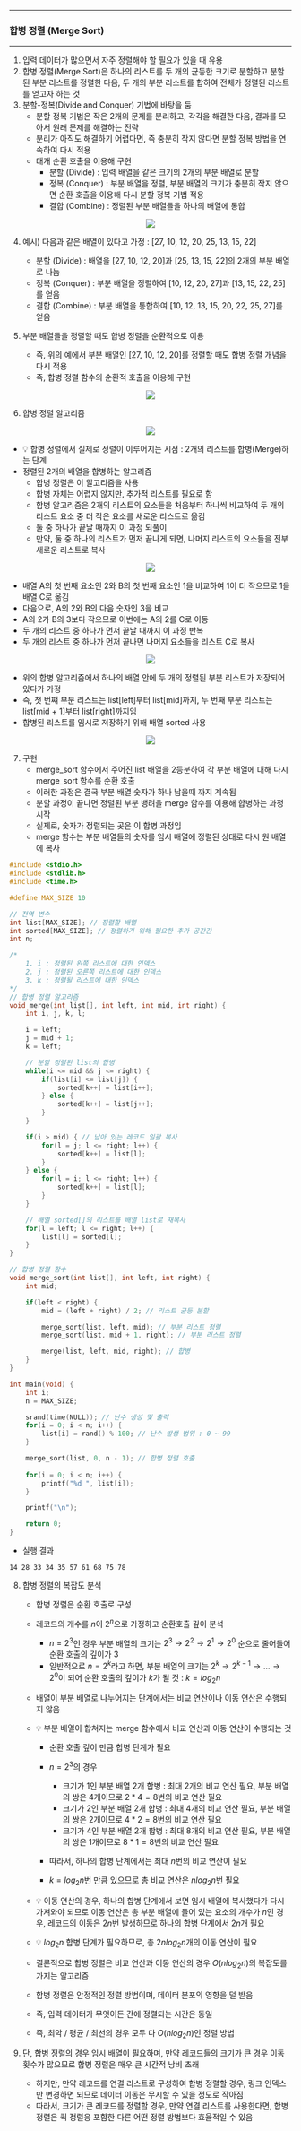 -----
### 합병 정렬 (Merge Sort)
-----
1. 입력 데이터가 많으면서 자주 정렬해야 할 필요가 있을 때 유용
2. 합병 정렬(Merge Sort)은 하나의 리스트를 두 개의 균등한 크기로 분할하고 분할된 부분 리스트를 정렬한 다음, 두 개의 부분 리스트를 합하여 전체가 정렬된 리스트를 얻고자 하는 것
3. 분할-정복(Divide and Conquer) 기법에 바탕을 둠
   - 분할 정복 기법은 작은 2개의 문제를 분리하고, 각각을 해결한 다음, 결과를 모아서 원래 문제를 해결하는 전략
   - 분리가 아직도 해결하기 어렵다면, 즉 충분히 작지 않다면 분할 정복 방법을 연속하여 다시 적용
   - 대개 순환 호출을 이용해 구현
     + 분할 (Divide) : 입력 배열을 같은 크기의 2개의 부분 배열로 분할
     + 정복 (Conquer) : 부분 배열을 정렬, 부분 배열의 크기가 충분히 작지 않으면 순환 호출을 이용해 다시 분할 정복 기법 적용
     + 결합 (Combine) : 정렬된 부분 배열들을 하나의 배열에 통합
<div align="center">
<img src="https://github.com/user-attachments/assets/eb89f694-641f-412b-8ad0-3181757594ef">
</div>

4. 예시) 다음과 같은 배열이 있다고 가정 : [27, 10, 12, 20, 25, 13, 15, 22]
   - 분할 (Divide) : 배열을 [27, 10, 12, 20]과 [25, 13, 15, 22]의 2개의 부분 배열로 나눔
   - 정복 (Conquer) : 부분 배열을 정렬하여 [10, 12, 20, 27]과 [13, 15, 22, 25]를 얻음
   - 결합 (Combine) : 부분 배열을 통합하여 [10, 12, 13, 15, 20, 22, 25, 27]를 얻음

5. 부분 배열들을 정렬할 때도 합병 정렬을 순환적으로 이용
   - 즉, 위의 예에서 부분 배열인 [27, 10, 12, 20]를 정렬할 때도 합병 정렬 개념을 다시 적용
   - 즉, 합병 정렬 함수의 순환적 호출을 이용해 구현
<div align="center">
<img src="https://github.com/user-attachments/assets/09e2b5b7-396f-4232-903f-518238b4b958">
</div>

6. 합병 정렬 알고리즘
<div align="center">
<img src="https://github.com/user-attachments/assets/71d088e2-b67d-4ec6-a8b3-d3317f865c9c">
</div>

  - 💡 합병 정렬에서 실제로 정렬이 이루어지는 시점 : 2개의 리스트를 합병(Merge)하는 단계
  - 정렬된 2개의 배열을 합병하는 알고리즘
    + 합병 정렬은 이 알고리즘을 사용
    + 합병 자체는 어렵지 않지만, 추가적 리스트를 필요로 함
    + 합병 알고리즘은 2개의 리스트의 요소들을 처음부터 하나씩 비교하여 두 개의 리스트 요소 중 더 작은 요소를 새로운 리스트로 옮김
    + 둘 중 하나가 끝날 때까지 이 과정 되풀이
    + 만약, 둘 중 하나의 리스트가 먼저 끝나게 되면, 나머지 리스트의 요소들을 전부 새로운 리스트로 복사
<div align="center">
<img src="https://github.com/user-attachments/assets/93890667-efaa-4639-9835-4da5fe4a4db9">
</div>

  - 배열 A의 첫 번째 요소인 2와 B의 첫 번째 요소인 1을 비교하여 1이 더 작으므로 1을 배열 C로 옮김
  - 다음으로, A의 2와 B의 다음 숫자인 3을 비교
  - A의 2가 B의 3보다 작으므로 이번에는 A의 2를 C로 이동
  - 두 개의 리스트 중 하나가 먼저 끝날 때까지 이 과정 반복
  - 두 개의 리스트 중 하나가 먼저 끝나면 나머지 요소들을 리스트 C로 복사
<div align="center">
<img src="https://github.com/user-attachments/assets/75becb9b-2163-4cb7-8acd-a1ecddd0fbc1">
</div>

  - 위의 합병 알고리즘에서 하나의 배열 안에 두 개의 정렬된 부분 리스트가 저장되어 있다가 가정
  - 즉, 첫 번쨰 부분 리스트는 list[left]부터 list[mid]까지, 두 번째 부분 리스트는 list[mid + 1]부터 list[right]까지임
  - 합병된 리스트를 임시로 저장하기 위해 배열 sorted 사용
<div align="center">
<img src="https://github.com/user-attachments/assets/2b2f50b4-019e-4ee6-a0a9-c561e19b830e">
</div>

7. 구현
   - merge_sort 함수에서 주어진 list 배열을 2등분하여 각 부분 배열에 대해 다시 merge_sort 함수를 순환 호출
   - 이러한 과정은 결국 부분 배열 숫자가 하나 남을때 까지 계속됨
   - 분할 과정이 끝나면 정렬된 부분 뱅려을 merge 함수를 이용해 합병하는 과정 시작
   - 실제로, 숫자가 정렬되는 곳은 이 합병 과정임
   - merge 함수는 부분 배열들의 숫자를 임시 배열에 정렬된 상태로 다시 원 배열에 복사
```c
#include <stdio.h>
#include <stdlib.h>
#include <time.h>

#define MAX_SIZE 10

// 전역 변수
int list[MAX_SIZE]; // 정렬할 배열
int sorted[MAX_SIZE]; // 정렬하기 위해 필요한 추가 공간간
int n;

/*
    1. i : 정렬된 왼쪽 리스트에 대한 인덱스
    2. j : 정렬된 오른쪽 리스트에 대한 인덱스
    3. k : 정렬될 리스트에 대한 인덱스
*/
// 합병 정렬 알고리즘
void merge(int list[], int left, int mid, int right) {
    int i, j, k, l;

    i = left;
    j = mid + 1;
    k = left;

    // 분할 정렬된 list의 합병
    while(i <= mid && j <= right) {
        if(list[i] <= list[j]) {
            sorted[k++] = list[i++];
        } else {
            sorted[k++] = list[j++];
        }
    }

    if(i > mid) { // 남아 있는 레코드 일괄 복사
        for(l = j; l <= right; l++) {
            sorted[k++] = list[l];
        }
    } else {
        for(l = i; l <= right; l++) {
            sorted[k++] = list[l];
        }
    }

    // 배열 sorted[]의 리스트를 배열 list로 재복사
    for(l = left; l <= right; l++) {
        list[l] = sorted[l];
    }
}

// 합병 정렬 함수
void merge_sort(int list[], int left, int right) {
    int mid;

    if(left < right) {
        mid = (left + right) / 2; // 리스트 균등 분할

        merge_sort(list, left, mid); // 부분 리스트 정렬
        merge_sort(list, mid + 1, right); // 부분 리스트 정렬

        merge(list, left, mid, right); // 합병
    }
}

int main(void) {
    int i;
    n = MAX_SIZE;

    srand(time(NULL)); // 난수 생성 및 출력
    for(i = 0; i < n; i++) { 
        list[i] = rand() % 100; // 난수 발생 범위 : 0 ~ 99
    }

    merge_sort(list, 0, n - 1); // 합병 정렬 호출
    
    for(i = 0; i < n; i++) {
        printf("%d ", list[i]);
    }

    printf("\n");

    return 0;
}
```
  - 실행 결과
```
14 28 33 34 35 57 61 68 75 78
```

8. 합병 정렬의 복잡도 분석
   - 합병 정렬은 순환 호출로 구성
   - 레코드의 개수를 $n$이 $2^n$으로 가정하고 순환호출 깊이 분석
     + $n = 2^3$인 경우 부분 배열의 크기는 $2^3 → 2^2 → 2^1 → 2^0$ 순으로 줄어들어 순환 호출의 깊이가 3
     + 일반적으로 $n = 2^k$라고 하면, 부분 배열의 크기는 $2^k → 2^{k-1} → ... → 2^0$이 되어 순환 호출의 깊이가 $k$가 될 것 : $k = log_2 n$

   - 배열이 부분 배열로 나누어지는 단계에서는 비교 연산이나 이동 연산은 수행되지 않음
   - 💡 부분 배열이 합쳐지는 merge 함수에서 비교 연산과 이동 연산이 수행되는 것
     + 순환 호출 깊이 만큼 합병 단계가 필요
     + $n = 2^3$의 경우
       * 크기가 1인 부분 배열 2개 합병 : 최대 2개의 비교 연산 필요, 부분 배열의 쌍은 4개이므로 $2 * 4 = 8$번의 비교 연산 필요
       * 크기가 2인 부분 배열 2개 합병 : 최대 4개의 비교 연산 필요, 부분 배열의 쌍은 2개이므로 $4 * 2 = 8$번의 비교 연산 필요
       * 크기가 4인 부분 배열 2개 합병 : 최대 8개의 비교 연산 필요, 부분 배열의 쌍은 1개이므로 $8 * 1 = 8$번의 비교 연산 필요

     + 따라서, 하나의 합병 단계에서는 최대 $n$번의 비교 연산이 필요
     + $k = log_2 n$번 만큼 있으므로 총 비교 연산은 $n log_2 n$번 필요

   - 💡 이동 연산의 경우, 하나의 합병 단계에서 보면 임시 배열에 복사했다가 다시 가져와야 되므로 이동 연산은 총 부분 배열에 들어 있는 요소의 개수가 $n$인 경우, 레코드의 이동은 $2n$번 발생하므로 하나의 합병 단계에서 $2n$개 필요
   - 💡 $log_2 n$ 합병 단계가 필요하므로, 총 $2n log_2 n$개의 이동 연산이 필요
   - 결론적으로 합병 정렬은 비교 연산과 이동 연산의 경우 $O(n log_2 n)$의 복잡도를 가지는 알고리즘
  
   - 합병 정렬은 안정적인 정렬 방법이며, 데이터 분포의 영향을 덜 받음
   - 즉, 입력 데이터가 무엇이든 간에 정렬되는 시간은 동일
   - 즉, 최악 / 평균 / 최선의 경우 모두 다 $O(n log_2 n)$인 정렬 방법

9. 단, 합병 정렬의 경우 임시 배열이 필요하며, 만약 레코드들의 크기가 큰 경우 이동 횟수가 많으므로 합병 정렬은 매우 큰 시간적 낭비 초래
    - 하지만, 만약 레코드를 연결 리스트로 구성하여 합병 정렬할 경우, 링크 인덱스만 변경하면 되므로 데이터 이동은 무시할 수 있을 정도로 작아짐
    - 따라서, 크기가 큰 레코드를 정렬할 경우, 만약 연결 리스트를 사용한다면, 합병 정렬은 퀵 정렬응 포함한 다른 어떤 정렬 방법보다 효율적일 수 있음
